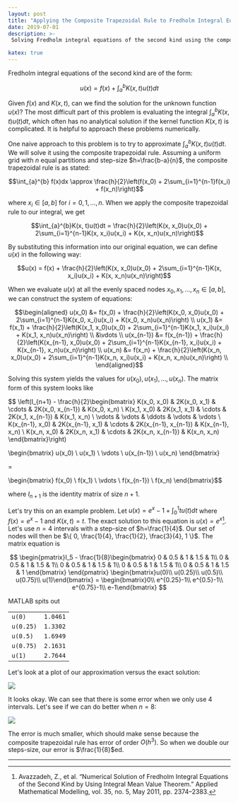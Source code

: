 ```yaml
---
layout: post
title: "Applying the Composite Trapezoidal Rule to Fredholm Integral Equations of the Second Kind"
date: 2019-07-01
description: >-
 Solving Fredholm integral equations of the second kind using the composite trapezoidal rule.

katex: true
---
```


Fredholm integral equations of the second kind are of the form:

$$u(x) = f(x) + \int_{a}^{b} K(x,t)u(t)dt$$

Given $f(x)$ and $K(x,t)$, can we find the solution for the unknown function $u(x)$? The most difficult part of this problem is evaluating the integral $\int_{a}^{b} K(x,t)u(t) dt$, which often has no analytical solution if the kernel function $K(x,t)$ is complicated. It is helpful to approach these problems numerically.

One naive approach to this problem is to try to approximate $\int_{a}^{b} K(x,t)u(t) dt$. We will solve it using the composite trapezoidal rule. Assuming a uniform grid with $n$ equal partitions and step-size $h=\frac{b-a}{n}$, the composite trapezoidal rule is as stated:

$$\int_{a}^{b} f(x)dx \approx \frac{h}{2}\left(f(x_0) + 2\sum_{i=1}^{n-1}f(x_i) + f(x_n)\right)$$

where $x_i \in [a,b]$ for $i = 0, 1, \dots, n$. When we apply the composite trapezoidal rule to our integral, we get

$$\int_{a}^{b}K(x, t)u(t)dt = \frac{h}{2}\left(K(x, x_0)u(x_0) + 2\sum_{i=1}^{n-1}K(x, x_i)u(x_i) + K(x, x_n)u(x_n)\right)$$

By substituting this information into our original equation, we can define $u(x)$ in the following way:

$$u(x) = f(x) + \frac{h}{2}\left(K(x, x_0)u(x_0) + 2\sum_{i=1}^{n-1}K(x, x_i)u(x_i) + K(x, x_n)u(x_n)\right)$$

When we evaluate $u(x)$ at all the evenly spaced nodes $x_0, x_1, \dots , x_n \in [a,b]$, we can construct the system of equations:

$$\begin{aligned}
u(x_0) &= f(x_0) + \frac{h}{2}\left(K(x_0, x_0)u(x_0) + 2\sum_{i=1}^{n-1}K(x_0, x_i)u(x_i) + K(x_0, x_n)u(x_n)\right) \\
u(x_1) &= f(x_1) + \frac{h}{2}\left(K(x_1, x_0)u(x_0) + 2\sum_{i=1}^{n-1}K(x_1, x_i)u(x_i) + K(x_1, x_n)u(x_n)\right) \\
&\vdots \\
u(x_{n-1}) &= f(x_{n-1}) + \frac{h}{2}\left(K(x_{n-1}, x_0)u(x_0) + 2\sum_{i=1}^{n-1}K(x_{n-1}, x_i)u(x_i) + K(x_{n-1}, x_n)u(x_n)\right) \\
u(x_n) &= f(x_n) + \frac{h}{2}\left(K(x_n, x_0)u(x_0) + 2\sum_{i=1}^{n-1}K(x_n, x_i)u(x_i) + K(x_n, x_n)u(x_n)\right) \\
\end{aligned}$$

Solving this system yields the values for $u(x_0), u(x_1),\dots,u(x_n)$. The matrix form of this system looks like

$$
\left(I_{n+1} -
\frac{h}{2}\begin{bmatrix}
K(x_0, x_0) & 2K(x_0, x_1) & \cdots & 2K(x_0, x_{n-1}) & K(x_0, x_n) \\
K(x_1, x_0) & 2K(x_1, x_1) & \cdots & 2K(x_1, x_{n-1}) & K(x_1, x_n) \\
\vdots & \vdots & \ddots & \vdots & \vdots \\
K(x_{n-1}, x_0) & 2K(x_{n-1}, x_1) & \cdots & 2K(x_{n-1}, x_{n-1}) & K(x_{n-1}, x_n) \\
K(x_n, x_0) & 2K(x_n, x_1) & \cdots & 2K(x_n, x_{n-1}) & K(x_n, x_n)
\end{bmatrix}\right)

\begin{bmatrix}
u(x_0) \\
u(x_1) \\
\vdots \\
u(x_{n-1}) \\
u(x_n)
\end{bmatrix}

=

\begin{bmatrix}
f(x_0) \\
f(x_1) \\
\vdots \\
f(x_{n-1}) \\
f(x_n)
\end{bmatrix}$$

where $I_{n+1}$ is the identity matrix of size $n+1$.

Let's try this on an example problem. Let $u(x) = e^x-1+\int_{0}^{1}tu(t)dt$ where $f(x) = e^x-1$ and $K(x,t)=t$. The exact solution to this equation is $u(x)=e^x$[^1]. Let's use $n=4$ intervals with a step-size of $h=\frac{1}{4}$. Our set of nodes will then be $\{ 0, \frac{1}{4}, \frac{1}{2}, \frac{3}{4}, 1 \}$. The matrix equation is

$$
\begin{pmatrix}I_5 -
\frac{1}{8}\begin{bmatrix}
0 & 0.5 & 1 & 1.5 & 1\\
0 & 0.5 & 1 & 1.5 & 1\\
0 & 0.5 & 1 & 1.5 & 1\\
0 & 0.5 & 1 & 1.5 & 1\\
0 & 0.5 & 1 & 1.5 & 1
\end{bmatrix}
\end{pmatrix}
\begin{bmatrix}u(0)\\ u(0.25)\\ u(0.5)\\ u(0.75)\\ u(1)\end{bmatrix} =
\begin{bmatrix}0\\ e^{0.25}-1\\ e^{0.5}-1\\ e^{0.75}-1\\ e-1\end{bmatrix}
$$

MATLAB spits out
<table class="table table-bordered table-striped text-center">
	<tr>
		<td><code>u(0)</code></td>
		<td><code>1.0461</code></td>
	</tr>
	<tr>
		<td><code>u(0.25)</code></td>
		<td><code>1.3302</code></td>
	</tr>
	<tr>
		<td><code>u(0.5)</code></td>
		<td><code>1.6949</code></td>
	</tr>
	<tr>
		<td><code>u(0.75)</code></td>
		<td><code>2.1631</code></td>
	</tr>
	<tr>
		<td><code>u(1)</code></td>
		<td><code>2.7644</code></td>
	</tr>
</table>

Let's look at a plot of our approximation versus the exact solution:
<div class="text-center"><img src="{{site.baseurl}}/img/trapezoid4.png" class="img-fluid"></div>

It looks okay. We can see that there is some error when we only use $4$ intervals. Let's see if we can do better when $n=8$:
<div class="text-center"><img src="{{site.baseurl}}/img/trapezoid8.png" class="img-fluid"></div>

The error is much smaller, which should make sense because the composite trapezoidal rule has error of order $O(h^3)$. So when we double our steps-size, our error is $\frac{1}{8}$ed.

---
[^1]: Avazzadeh, Z., et al. “Numerical Solution of Fredholm Integral Equations of the Second Kind by Using Integral Mean Value Theorem.” Applied Mathematical Modelling, vol. 35, no. 5, May 2011, pp. 2374–2383.
